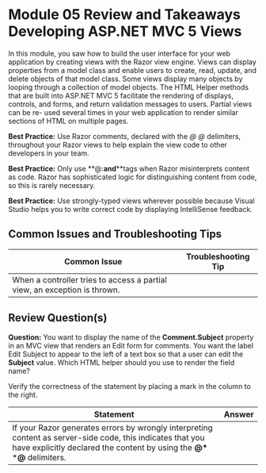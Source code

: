 # Module 05 Review and Takeaways <br> Developing ASP.NET MVC 5 Views

In this module, you saw how to build the user interface for your web application by creating views with the Razor view engine. Views can display properties from a model class and enable users to create, read, update, and delete objects of that model class. Some views display many objects by looping through a collection of model objects. The HTML Helper methods that are built into ASP.NET MVC 5 facilitate the rendering of displays, controls, and forms, and return validation messages to users. Partial views can be re- used several times in your web application to render similar sections of HTML on multiple pages.

**Best Practice:** Use Razor comments, declared with the **@* *@** delimiters, throughout your Razor views to help explain the view code to other developers in your team.

**Best Practice:** Only use **@:**and**<text>**tags when Razor misinterprets content as code. Razor has sophisticated logic for distinguishing content from code, so this is rarely necessary.

**Best Practice:** Use strongly-typed views wherever possible because Visual Studio helps you to write correct code by displaying IntelliSense feedback.

## **Common Issues and Troubleshooting Tips**

|Common Issue |Troubleshooting Tip |
|---|---|
|When a controller tries to access a partial view, an exception is thrown.||

## **Review Question(s)**

**Question:** You want to display the name of the **Comment.Subject** property in an MVC view that renders an Edit form for comments. You want the label Edit Subject to appear to the left of a text box so that a user can edit the **Subject** value. Which HTML helper should you use to render the field name?

Verify the correctness of the statement by placing a mark in the column to the right.

|Statement |Answer |
|---|---|
|If your Razor generates errors by wrongly interpreting content as server-side code, this indicates that you have explicitly declared the content by using the **@\*** ***@** delimiters. ||

